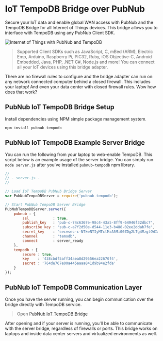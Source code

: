# IoT TempoDB Bridge over PubNub

Secure your IoT data and enable global WAN access with PubNub and
the TempoDB Bridge for all Internet of Things devices.
This bridge allows you to interface with TempoDB using any PubNub
Client SDK.

![Internet of Things with PubNub and TempoDB](http://pubnub.s3.amazonaws.com/2013/Internet-of-Things-PubNub-TempoDB-Bridge.png)

> Supported Client SDKs such as JavaScript, C, mBed (ARM), Electric Emp,
Arduino, Raspberry Pi, PIC32, Ruby, iOS Objective-C, Android Embedded,
Java, PHP, .NET C#, Node.js and more!
You can connect all your IoT devices using this bridge adapter.

There are no firewall rules to configure and the bridge adapter can
run on any network connected computer behind a closed firewall.
This includes your laptop!
And even your data center with closed firewall rules.
Wow how does that work?

## PubNub IoT TempoDB Bridge Setup

Install dependencies using NPM simple package management system.

```
npm install pubnub-tempodb
```

## PubNub IoT TempoDB Example Server Bridge

You can run the following from your laptop to web-enable TempoDB.
This script below is an example usage of the server bridge.
You can simply run `node server.js` after you've installed
`pubnub-tempodb` npm library.

```javascript
//
// - server.js -
//

// Load IoT TempoDB PubNub Bridge Server
var PubNubTempoDBServer = require('pubnub-tempodb');

// Start PubNub TempoDB Server Bridge
PubNubTempoDBServer.server({
    pubnub : {
        ssl           : true,
        publish_key   : 'pub-c-74c6367e-98c4-43a5-8ff9-64946f32dbc7',
        subscribe_key : 'sub-c-a7f2d50e-d544-11e3-b488-02ee2ddab7fe',
        secret_key    : 'sec=sec-c-NTkwNTIyMTctMzA5Mi00ZDg2LTg4MzgtOWIxMDJiNDM2MTFj',
        channel       : 'temodb',
        connect       : server_ready
    },
    tempodb : {
        secure : true,
        key    : '438cbdf5aff34aea8d29556ea22670f4', 
        secret : '764de767e00a445aaaa841d9b94e2fda'
    }
});
```

## PubNub IoT TempoDB Communication Layer

Once you have the server running, you can begin communication over the bridge
directly with TempoDB service.

> Open [PubNub IoT TempoDB Bridge](http://pubnub.github.io/pubnub-tempodb/)

After opening and if your server is running, you'll be able to communicate
with the server bridge, regardless of firewalls or ports.
This bridge works on laptops and inside data center servers and 
virtualized environments as well.


